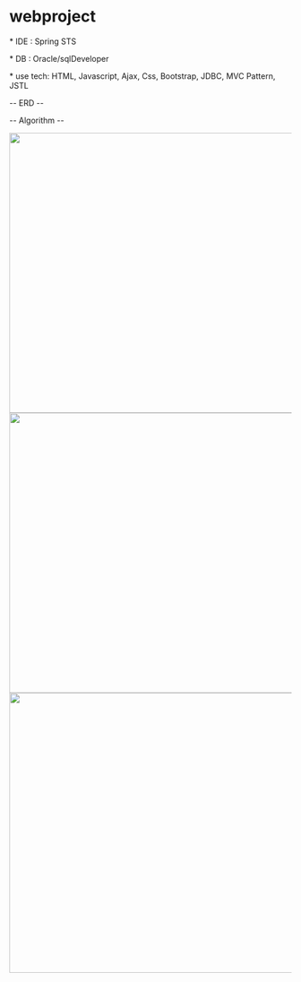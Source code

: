 # webproject

<p -- basic spec -- </p>
<p>* IDE : Spring STS</p>
<p>* DB : Oracle/sqlDeveloper </p>
<p>* use tech: HTML, Javascript, Ajax, Css, Bootstrap, JDBC, MVC Pattern, JSTL</p>

<p> -- ERD -- </p>

<p> -- Algorithm -- </p>
<img src="https://raw.githubusercontent.com/seochangwook/webproject/master/algorithm_1.PNG" width="900" height="500">
<img src="https://raw.githubusercontent.com/seochangwook/webproject/master/algorithm_2.PNG" width="900" height="500">
<img src="https://raw.githubusercontent.com/seochangwook/webproject/master/algorithm_3.PNG" width="900" height="500">
